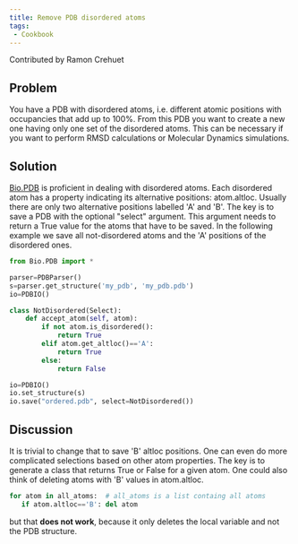 ```yaml
---
title: Remove PDB disordered atoms
tags:
 - Cookbook
---
```


Contributed by Ramon Crehuet

Problem
-------

You have a PDB with disordered atoms, i.e. different atomic positions
with occupancies that add up to 100%. From this PDB you want to create a
new one having only one set of the disordered atoms. This can be
necessary if you want to perform RMSD calculations or Molecular Dynamics
simulations.

Solution
--------

[Bio.PDB](http://biopython.org/DIST/docs/tutorial/Tutorial.html#htoc118)
is proficient in dealing with disordered atoms. Each disordered atom has
a property indicating its alternative positions: atom.altloc. Usually
there are only two alternative positions labelled 'A' and 'B'. The key
is to save a PDB with the optional "select" argument. This argument
needs to return a True value for the atoms that have to be saved. In the
following example we save all not-disordered atoms and the 'A' positions
of the disordered ones.

``` python
from Bio.PDB import *

parser=PDBParser()
s=parser.get_structure('my_pdb', 'my_pdb.pdb')
io=PDBIO()

class NotDisordered(Select):
    def accept_atom(self, atom):
        if not atom.is_disordered():
            return True
        elif atom.get_altloc()=='A':
            return True
        else:
            return False

io=PDBIO()
io.set_structure(s)
io.save("ordered.pdb", select=NotDisordered())
```

Discussion
----------

It is trivial to change that to save 'B' altloc positions. One can even
do more complicated selections based on other atom properties. The key
is to generate a class that returns True or False for a given atom. One
could also think of deleting atoms with 'B' values in atom.altloc.

``` python
for atom in all_atoms:  # all_atoms is a list containg all atoms
   if atom.altloc=='B': del atom
```

but that **does not work**, because it only deletes the local variable
and not the PDB structure.
